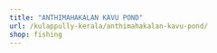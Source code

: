 ```yaml
---
title: "ANTHIMAHAKALAN KAVU POND"
url: /kulappully-kerala/anthimahakalan-kavu-pond/
shop: fishing
---
```

